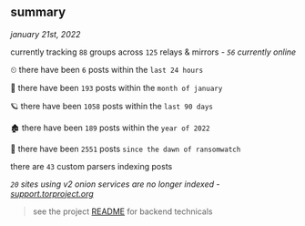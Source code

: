 
## summary
_january 21st, 2022_

currently tracking `88` groups across `125` relays & mirrors - _`56` currently online_

⏲ there have been `6` posts within the `last 24 hours`

🦈 there have been `193` posts within the `month of january`

🪐 there have been `1058` posts within the `last 90 days`

🏚 there have been `189` posts within the `year of 2022`

🦕 there have been `2551` posts `since the dawn of ransomwatch`

there are `43` custom parsers indexing posts

_`20` sites using v2 onion services are no longer indexed - [support.torproject.org](https://support.torproject.org/onionservices/v2-deprecation/)_

> see the project [README](https://github.com/thetanz/ransomwatch#ransomwatch--) for backend technicals
